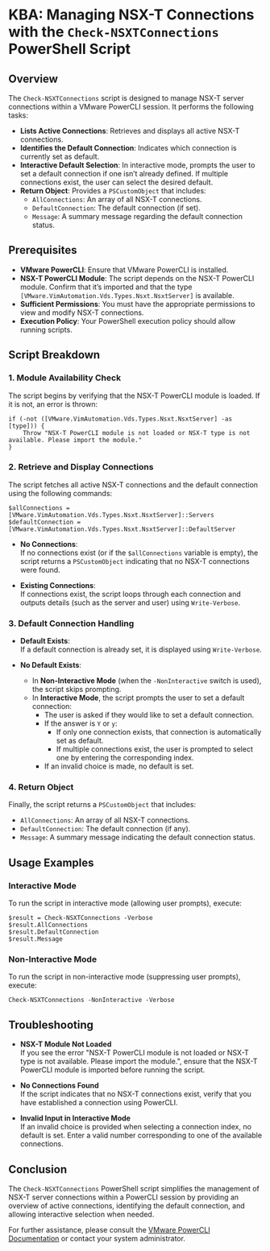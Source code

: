 # KBA: Managing NSX-T Connections with the `Check-NSXTConnections` PowerShell Script

## Overview

The `Check-NSXTConnections` script is designed to manage NSX-T server connections within a VMware PowerCLI session. It performs the following tasks:

- **Lists Active Connections**: Retrieves and displays all active NSX-T connections.
- **Identifies the Default Connection**: Indicates which connection is currently set as default.
- **Interactive Default Selection**: In interactive mode, prompts the user to set a default connection if one isn’t already defined. If multiple connections exist, the user can select the desired default.
- **Return Object**: Provides a `PSCustomObject` that includes:
  - `AllConnections`: An array of all NSX-T connections.
  - `DefaultConnection`: The default connection (if set).
  - `Message`: A summary message regarding the default connection status.

## Prerequisites

- **VMware PowerCLI**: Ensure that VMware PowerCLI is installed.
- **NSX-T PowerCLI Module**: The script depends on the NSX-T PowerCLI module. Confirm that it’s imported and that the type `[VMware.VimAutomation.Vds.Types.Nsxt.NsxtServer]` is available.
- **Sufficient Permissions**: You must have the appropriate permissions to view and modify NSX-T connections.
- **Execution Policy**: Your PowerShell execution policy should allow running scripts.

## Script Breakdown

### 1. Module Availability Check

The script begins by verifying that the NSX-T PowerCLI module is loaded. If it is not, an error is thrown:

    if (-not ([VMware.VimAutomation.Vds.Types.Nsxt.NsxtServer] -as [type])) {
        Throw "NSX-T PowerCLI module is not loaded or NSX-T type is not available. Please import the module."
    }

### 2. Retrieve and Display Connections

The script fetches all active NSX-T connections and the default connection using the following commands:

    $allConnections = [VMware.VimAutomation.Vds.Types.Nsxt.NsxtServer]::Servers
    $defaultConnection = [VMware.VimAutomation.Vds.Types.Nsxt.NsxtServer]::DefaultServer

- **No Connections**:  
  If no connections exist (or if the `$allConnections` variable is empty), the script returns a `PSCustomObject` indicating that no NSX-T connections were found.

- **Existing Connections**:  
  If connections exist, the script loops through each connection and outputs details (such as the server and user) using `Write-Verbose`.

### 3. Default Connection Handling

- **Default Exists**:  
  If a default connection is already set, it is displayed using `Write-Verbose`.

- **No Default Exists**:  
  - In **Non-Interactive Mode** (when the `-NonInteractive` switch is used), the script skips prompting.  
  - In **Interactive Mode**, the script prompts the user to set a default connection:
    - The user is asked if they would like to set a default connection.
    - If the answer is `Y` or `y`:
      - If only one connection exists, that connection is automatically set as default.
      - If multiple connections exist, the user is prompted to select one by entering the corresponding index.
    - If an invalid choice is made, no default is set.

### 4. Return Object

Finally, the script returns a `PSCustomObject` that includes:

- `AllConnections`: An array of all NSX-T connections.
- `DefaultConnection`: The default connection (if any).
- `Message`: A summary message indicating the default connection status.

## Usage Examples

### Interactive Mode

To run the script in interactive mode (allowing user prompts), execute:

    $result = Check-NSXTConnections -Verbose
    $result.AllConnections
    $result.DefaultConnection
    $result.Message

### Non-Interactive Mode

To run the script in non-interactive mode (suppressing user prompts), execute:

    Check-NSXTConnections -NonInteractive -Verbose

## Troubleshooting

- **NSX-T Module Not Loaded**  
  If you see the error "NSX-T PowerCLI module is not loaded or NSX-T type is not available. Please import the module.", ensure that the NSX-T PowerCLI module is imported before running the script.

- **No Connections Found**  
  If the script indicates that no NSX-T connections exist, verify that you have established a connection using PowerCLI.

- **Invalid Input in Interactive Mode**  
  If an invalid choice is provided when selecting a connection index, no default is set. Enter a valid number corresponding to one of the available connections.

## Conclusion

The `Check-NSXTConnections` PowerShell script simplifies the management of NSX-T server connections within a PowerCLI session by providing an overview of active connections, identifying the default connection, and allowing interactive selection when needed.

For further assistance, please consult the [VMware PowerCLI Documentation](https://code.vmware.com/web/tool/11.4.0/vmware-powercli) or contact your system administrator.

